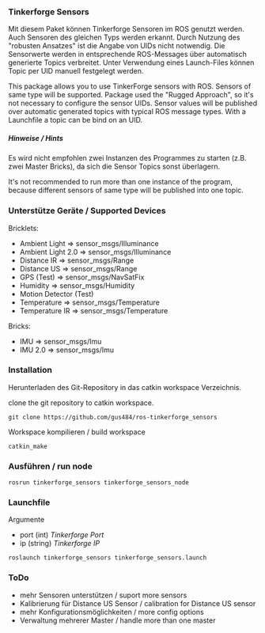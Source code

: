### Tinkerforge Sensors

Mit diesem Paket können Tinkerforge Sensoren im ROS genutzt werden. Auch Sensoren des gleichen Typs werden erkannt. Durch Nutzung des "robusten Ansatzes" ist die Angabe von UIDs nicht notwendig. Die Sensorwerte werden in entsprechende ROS-Messages über automatisch generierte Topics verbreitet. Unter Verwendung eines Launch-Files können Topic per UID manuell festgelegt werden.

This package allows you to use TinkerForge sensors with ROS. Sensors of same type will be supported. Package used the "Rugged Approach", so it's not necessary to configure the sensor UIDs. Sensor values will be published over automatic generated topics with typical ROS message types. With a Launchfile a topic can be bind on an UID.

##### Hinweise / Hints

Es wird nicht empfohlen zwei Instanzen des Programmes zu starten (z.B. zwei Master Bricks), da sich die Sensor Topics sonst überlagern.

It's not recommended to run more than one instance of the program, because different sensors of same type will be published into one topic.

### Unterstütze Geräte / Supported Devices

Bricklets:

* Ambient Light => sensor_msgs/Illuminance
* Ambient Light 2.0 => sensor_msgs/Illuminance
* Distance IR => sensor_msgs/Range
* Distance US => sensor_msgs/Range
* GPS (Test) => sensor_msgs/NavSatFix
* Humidity => sensor_msgs/Humidity
* Motion Detector (Test)
* Temperature => sensor_msgs/Temperature
* Temperature IR => sensor_msgs/Temperature

Bricks:

* IMU => sensor_msgs/Imu
* IMU 2.0 => sensor_msgs/Imu

### Installation

Herunterladen des Git-Repository in das catkin workspace Verzeichnis.

clone the git repository to catkin workspace.

`git clone https://github.com/gus484/ros-tinkerforge_sensors`

Workspace kompilieren / build workspace

`catkin_make`

### Ausführen / run node

`rosrun tinkerforge_sensors tinkerforge_sensors_node`

### Launchfile

Argumente
* port (int) *Tinkerforge Port*
* ip (string) *Tinkerforge IP*

`roslaunch tinkerforge_sensors tinkerforge_sensors.launch`

### ToDo

* mehr Sensoren unterstützen / suport more sensors
* Kalibrierung für Distance US Sensor / calibration for Distance US sensor
* mehr Konfigurationsmöglichkeiten / more config options
* Verwaltung mehrerer Master / handle more than one master
